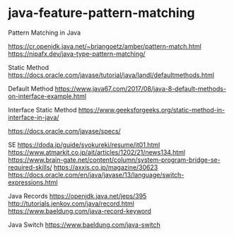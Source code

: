 # java-feature-pattern-matching
Pattern Matching in Java


https://cr.openjdk.java.net/~briangoetz/amber/pattern-match.html
https://nipafx.dev/java-type-pattern-matching/

Static Method
https://docs.oracle.com/javase/tutorial/java/IandI/defaultmethods.html

Default Method
https://www.java67.com/2017/08/java-8-default-methods-on-interface-example.html

Interface Static Method
https://www.geeksforgeeks.org/static-method-in-interface-in-java/


https://docs.oracle.com/javase/specs/


SE
https://doda.jp/guide/syokureki/resume/it01.html
https://www.atmarkit.co.jp/ait/articles/1202/21/news134.html
https://www.brain-gate.net/content/column/system-program-bridge-se-required-skills/
https://axxis.co.jp/magazine/30623
https://docs.oracle.com/en/java/javase/13/language/switch-expressions.html

Java Records
https://openjdk.java.net/jeps/395
http://tutorials.jenkov.com/java/record.html
https://www.baeldung.com/java-record-keyword

Java Switch
https://www.baeldung.com/java-switch
